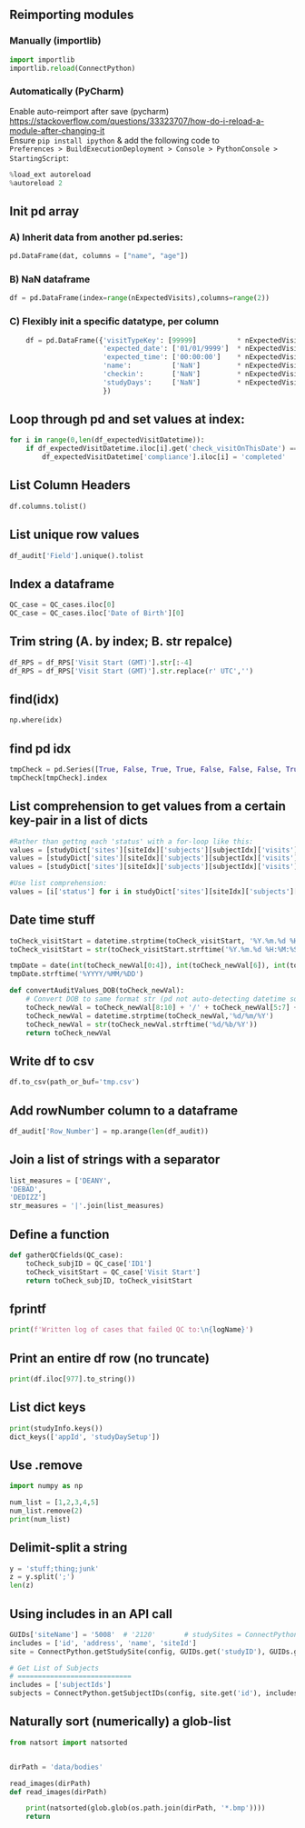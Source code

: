 ## Reimporting modules
### Manually (importlib)
```py
import importlib
importlib.reload(ConnectPython)
```


### Automatically (PyCharm)
Enable auto-reimport after save (pycharm)
https://stackoverflow.com/questions/33323707/how-do-i-reload-a-module-after-changing-it <br>
Ensure ```pip install ipython``` & add the following code to <br>
```Preferences > BuildExecutionDeployment > Console > PythonConsole > StartingScript```:
```py
%load_ext autoreload
%autoreload 2
```


## Init pd array
### A) Inherit data from another pd.series:
```py
pd.DataFrame(dat, columns = ["name", "age"])
```

### B) NaN dataframe
```py
df = pd.DataFrame(index=range(nExpectedVisits),columns=range(2))
```

### C) Flexibly init a specific datatype, per column
```py
    df = pd.DataFrame({'visitTypeKey': [99999]          * nExpectedVisits,
                       'expected_date': ['01/01/9999']  * nExpectedVisits,  
                       'expected_time': ['00:00:00']    * nExpectedVisits,  
                       'name':          ['NaN']         * nExpectedVisits,
                       'checkin':       ['NaN']         * nExpectedVisits,
                       'studyDays':     ['NaN']         * nExpectedVisits,
                       })
```


## Loop through pd and set values at index:

```py
for i in range(0,len(df_expectedVisitDatetime)):
    if df_expectedVisitDatetime.iloc[i].get('check_visitOnThisDate') == True:
        df_expectedVisitDatetime['compliance'].iloc[i] = 'completed'
```


## List Column Headers
```py
df.columns.tolist()
```


## List unique row values
```py
df_audit['Field'].unique().tolist
```


## Index a dataframe
```py
QC_case = QC_cases.iloc[0]
QC_case = QC_cases.iloc['Date of Birth'][0]
```


## Trim string (A. by index; B. str repalce)
```py
df_RPS = df_RPS['Visit Start (GMT)'].str[:-4]
df_RPS = df_RPS['Visit Start (GMT)'].str.replace(r' UTC','')
```


## find(idx)
```py
np.where(idx)
```


## find pd idx
```py
tmpCheck = pd.Series([True, False, True, True, False, False, False, True])
tmpCheck[tmpCheck].index
```


## List comprehension to get values from a certain key-pair in a list of dicts
```py
#Rather than gettng each 'status' with a for-loop like this:
values = [studyDict['sites'][siteIdx]['subjects'][subjectIdx]['visits'][visitIdx]['itemGroups'][0]['status']] #first
values = [studyDict['sites'][siteIdx]['subjects'][subjectIdx]['visits'][visitIdx]['itemGroups'][1]['status']] #second
values = [studyDict['sites'][siteIdx]['subjects'][subjectIdx]['visits'][visitIdx]['itemGroups'][2]['status']] #third

#Use list comprehension:
values = [i['status'] for i in studyDict['sites'][siteIdx]['subjects'][subjectIdx]['visits'][visitIdx]['itemGroups']]
```


## Date time stuff
```py
toCheck_visitStart = datetime.strptime(toCheck_visitStart, '%Y.%m.%d %H:%M:%S') + timedelta(0,1) #i.e. Visit Start + 1 sec
toCheck_visitStart = str(toCheck_visitStart.strftime('%Y.%m.%d %H:%M:%S'))
```

```py
tmpDate = date(int(toCheck_newVal[0:4]), int(toCheck_newVal[6]), int(toCheck_newVal[8]))
tmpDate.strftime('%YYYY/%MM/%DD')
```

```py
def convertAuditValues_DOB(toCheck_newVal):
    # Convert DOB to same format str (pd not auto-detecting datetime so end with strings ...)
    toCheck_newVal = toCheck_newVal[8:10] + '/' + toCheck_newVal[5:7] + '/' + toCheck_newVal[0:4]
    toCheck_newVal = datetime.strptime(toCheck_newVal,'%d/%m/%Y')
    toCheck_newVal = str(toCheck_newVal.strftime('%d/%b/%Y'))
    return toCheck_newVal
```


## Write df to csv
```py
df.to_csv(path_or_buf='tmp.csv')
```


## Add rowNumber column to a dataframe
```py
df_audit['Row_Number'] = np.arange(len(df_audit))
```


## Join a list of strings with a separator
```py
list_measures = ['DEANY',
'DEBAD',
'DEDIZZ']
str_measures = '|'.join(list_measures)
```


## Define a function
```py
def gatherQCfields(QC_case):
    toCheck_subjID = QC_case['ID1']
    toCheck_visitStart = QC_case['Visit Start']
    return toCheck_subjID, toCheck_visitStart
```


## fprintf
```py
print(f'Written log of cases that failed QC to:\n{logName}')
```


## Print an entire df row (no truncate)
```py
print(df.iloc[977].to_string())
```


## List dict keys
```py
print(studyInfo.keys())
dict_keys(['appId', 'studyDaySetup'])
```


## Use .remove
```py
import numpy as np

num_list = [1,2,3,4,5]
num_list.remove(2)
print(num_list)
```


## Delimit-split a string 
```py
y = 'stuff;thing;junk'
z = y.split(';')
len(z)
```


## Using includes in an API call
```py
GUIDs['siteName'] = '5008'  # '2120'       # studySites = ConnectPython.getStudySites(config, GUIDs.get('studyID')); tmp = json.dumps(studySites, sort_keys = True, indent = 4); print(tmp)
includes = ['id', 'address', 'name', 'siteId']
site = ConnectPython.getStudySite(config, GUIDs.get('studyID'), GUIDs.get('siteName'))

# Get List of Subjects
# ============================
includes = ['subjectIds']
subjects = ConnectPython.getSubjectIDs(config, site.get('id'), includes) 
```


## Naturally sort (numerically) a glob-list

```py
from natsort import natsorted


dirPath = 'data/bodies'

read_images(dirPath)
def read_images(dirPath)

    print(natsorted(glob.glob(os.path.join(dirPath, '*.bmp'))))
    return
```

